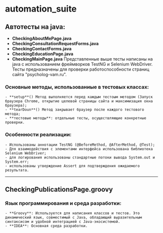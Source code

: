 # automation_suite

## Автотесты на java:
- **CheckingAboutMePage.java**
- **CheckingConsultationRequestForms.java**
- **CheckingContactForms.java**
- **CheckingEducationPage.java**
- **CheckingMainPage.java**
Представленные выше тесты написаны на java с использованием фреймворков TestNG и Selenium WebDriver.
Тесты предназначены для проверки работоспособности страниц сайта "psycholog-vam.ru".

### Основные методы, использованиые в тестовых классах:
    - **setup**() Метод выполняется перед каждым тестоым методом (Запуск браузера Chrome, открытие целевой страницы сайта и максимизация окна браузера);
    - **tearDoun**() Метод закрывает браузер после каждого тестового метода;
    - **тестовые методы**: отдельные тесты, осуществляющие конкретные проверки.

### Особенности реализации:
    - Использованы аннотации TestNG (@BeforeMethod, @AfterMethod, @Test);
    - Для взаимодействия с элементами интерфейса использована библиотека Selenium WebDriver;
    - для логирования использованы стандартные потоки вывода System.out и System.err;
    - использованы утверждение Assert для подтверждения ожидаемого результата.

---

## CheckingPublicationsPage.groovy

###  Язык программирования и среда разработки:
    - **Groovy**: Используется для написания классов и тестов. Это динамический язык, совместимый с Java, обладающий выразительным синтаксисом и удобной интеграцией с Java-экосистемой.
    - **IDEA**: Основная среда разработки.